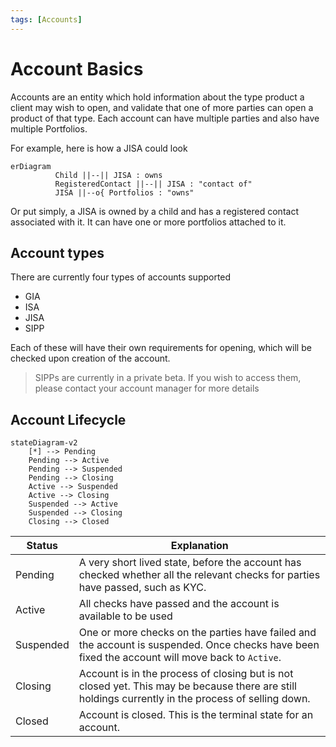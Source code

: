 ```yaml
---
tags: [Accounts]
---
```


# Account Basics

Accounts are an entity which hold information about the type product a client may wish to open, and validate that one of more parties can open a product of that type. Each account can have multiple parties and also have multiple Portfolios.

For example, here is how a JISA could look

```mermaid
erDiagram
          Child ||--|| JISA : owns
          RegisteredContact ||--|| JISA : "contact of"
          JISA ||--o{ Portfolios : "owns"
```

Or put simply, a JISA is owned by a child and has a registered contact associated with it. It can have one or more portfolios attached to it.

## Account types

There are currently four types of accounts supported

- GIA
- ISA
- JISA
- SIPP

Each of these will have their own requirements for opening, which will be checked upon creation of the account.

<!-- theme: warning -->
> SIPPs are currently in a private beta. If you wish to access them, please contact your account manager for more details

## Account Lifecycle

```mermaid
stateDiagram-v2
    [*] --> Pending
    Pending --> Active
    Pending --> Suspended
    Pending --> Closing
    Active --> Suspended
    Active --> Closing
    Suspended --> Active
    Suspended --> Closing
    Closing --> Closed
```

| Status | Explanation |
|---|---|
| Pending | A very short lived state, before the account has checked whether all the relevant checks for parties have passed, such as KYC. |
| Active | All checks have passed and the account is available to be used |
| Suspended | One or more checks on the parties have failed and the account is suspended. Once checks have been fixed the account will move back to `Active`. |
| Closing | Account is in the process of closing but is not closed yet. This may be because there are still holdings currently in the process of selling down. |
| Closed | Account is closed. This is the terminal state for an account. |

